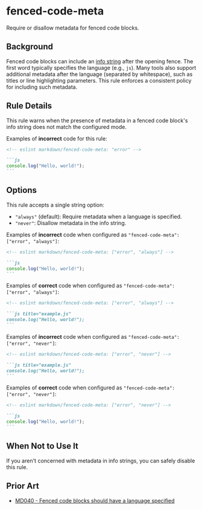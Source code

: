 # fenced-code-meta

Require or disallow metadata for fenced code blocks.

## Background

Fenced code blocks can include an [info string](https://spec.commonmark.org/0.31.2/#info-string) after the opening fence. The first word typically specifies the language (e.g., `js`). Many tools also support additional metadata after the language (separated by whitespace), such as titles or line highlighting parameters. This rule enforces a consistent policy for including such metadata.

## Rule Details

This rule warns when the presence of metadata in a fenced code block's info string does not match the configured mode.

Examples of **incorrect** code for this rule:

````markdown
<!-- eslint markdown/fenced-code-meta: "error" -->

```js
console.log("Hello, world!");
```
````

## Options

This rule accepts a single string option:

- `"always"` (default): Require metadata when a language is specified.
- `"never"`: Disallow metadata in the info string.

Examples of **incorrect** code when configured as `"fenced-code-meta": ["error", "always"]`:

````markdown
<!-- eslint markdown/fenced-code-meta: ["error", "always"] -->

```js
console.log("Hello, world!");
```
````

Examples of **correct** code when configured as `"fenced-code-meta": ["error", "always"]`:

````markdown
<!-- eslint markdown/fenced-code-meta: ["error", "always"] -->

```js title="example.js"
console.log("Hello, world!");
```
````

Examples of **incorrect** code when configured as `"fenced-code-meta": ["error", "never"]`:

````markdown
<!-- eslint markdown/fenced-code-meta: ["error", "never"] -->

```js title="example.js"
console.log("Hello, world!");
```
````

Examples of **correct** code when configured as `"fenced-code-meta": ["error", "never"]`:

````markdown
<!-- eslint markdown/fenced-code-meta: ["error", "never"] -->

```js
console.log("Hello, world!");
```
````

## When Not to Use It

If you aren't concerned with metadata in info strings, you can safely disable this rule.

## Prior Art

* [MD040 - Fenced code blocks should have a language specified](https://github.com/DavidAnson/markdownlint/blob/main/doc/md040.md)
